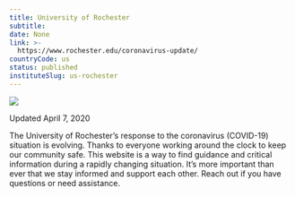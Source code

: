 ```yaml
---
title: University of Rochester
subtitle: 
date: None
link: >-
  https://www.rochester.edu/coronavirus-update/
countryCode: us
status: published
instituteSlug: us-rochester
---
```

![](https://www.rochester.edu/coronavirus-update/wp-content/uploads/2020/03/coronavirus-covid19-updates-and-resources-3-1200x630.png)

Updated April 7, 2020

The University of Rochester’s response to the coronavirus (COVID-19) situation is evolving. Thanks to everyone working around the clock to keep our community safe. This website is a way to find guidance and critical information during a rapidly changing situation. It’s more important than ever that we stay informed and support each other. Reach out if you have questions or need assistance.